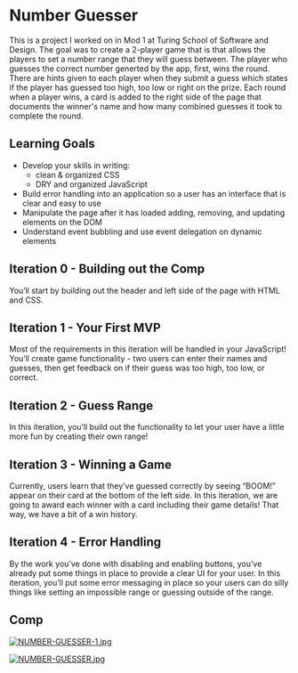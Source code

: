 # Number Guesser

This is a project I worked on in Mod 1 at Turing School of Software and Design. The goal was to create a 2-player game that is that allows the players to set a number range that they will guess between. The player who guesses the correct number generted by the app, first, wins the round. There are hints given to each player when they submit a guess which states if the player has guessed too high, too low or right on the prize. Each round when a player wins, a card is added to the right side of the page that documents the winner's name and how many combined guesses it took to complete the round.

## Learning Goals
* Develop your skills in writing:
  * clean & organized CSS
  * DRY and organized JavaScript
* Build error handling into an application so a user has an interface that is clear and easy to use
* Manipulate the page after it has loaded adding, removing, and updating elements on the DOM
* Understand event bubbling and use event delegation on dynamic elements

## Iteration 0 - Building out the Comp

You’ll start by building out the header and left side of the page with HTML and CSS.

## Iteration 1 - Your First MVP

Most of the requirements in this iteration will be handled in your JavaScript! You’ll create game functionality - two users can enter their names and guesses, then get feedback on if their guess was too high, too low, or correct.

## Iteration 2 - Guess Range

In this iteration, you’ll build out the functionality to let your user have a little more fun by creating their own range!

## Iteration 3 - Winning a Game

Currently, users learn that they’ve guessed correctly by seeing “BOOM!” appear on their card at the bottom of the left side. In this iteration, we are going to award each winner with a card including their game details! That way, we have a bit of a win history.

## Iteration 4 - Error Handling

By the work you’ve done with disabling and enabling buttons, you’ve already put some things in place to provide a clear UI for your user. In this iteration, you’ll put some error messaging in place so your users can do silly things like setting an impossible range or guessing outside of the range.
  
## Comp
[![NUMBER-GUESSER-1.jpg](https://i.postimg.cc/G2fhsKm9/NUMBER-GUESSER-1.jpg)](https://postimg.cc/cgQNpQYN)

[![NUMBER-GUESSER.jpg](https://i.postimg.cc/Y21CS6w2/NUMBER-GUESSER.jpg)](https://postimg.cc/jCSbgJ5B)
